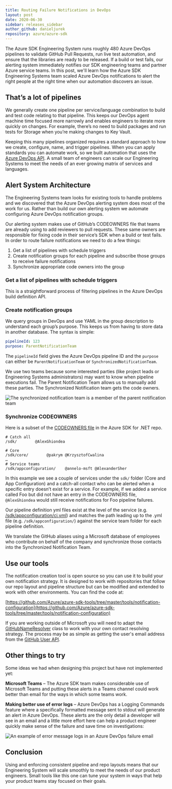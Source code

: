 ```yaml
---
title: Routing Failure Notifications in DevOps
layout: post
date: 2020-06-30
sidebar: releases_sidebar
author_github: danieljurek
repository: azure/azure-sdk
---
```


The Azure SDK Engineering System runs roughly 480 Azure DevOps pipelines to validate GitHub Pull Requests, run live test automation, and ensure that the libraries are ready to be released. If a build or test fails, our alerting system immediately notifies our SDK engineering teams and partner Azure service teams. In this post, we'll learn how the Azure SDK Engineering Systems team scaled Azure DevOps notifications to alert the right people at the right time when our automation discovers an issue.

## That’s a lot of pipelines

We generally create one pipeline per service/language combination to build and test code relating to that pipeline. This keeps our DevOps agent machine time focused more narrowly and enables engineers to iterate more quickly on changes. For example, there’s no need to build packages and run tests for Storage when you’re making changes to Key Vault.

Keeping this many pipelines organized requires a standard approach to how we create, configure, name, and trigger pipelines. When you can apply standards you can automate work, so we built automation that uses the [Azure DevOps API](https://docs.microsoft.com/rest/api/azure/devops/?view=azure-devops-rest-5.1). A small team of engineers can scale our Engineering Systems to meet the needs of an ever growing matrix of services and languages.

## Alert System Architecture

The Engineering Systems team looks for existing tools to handle problems and we discovered that the Azure DevOps alerting system does most of the work for us. Rather than build our own alerting system we automate configuring Azure DevOps notification groups.

Our alerting system makes use of GitHub’s CODEOWNERS file that teams are already using to add reviewers to pull requests. These same owners are responsible for fixing code in their service’s SDK when a build or test fails. In order to route failure notifications we need to do a few things:

1. Get a list of pipelines with schedule triggers
1. Create notification groups for each pipeline and subscribe those groups to receive failure notifications
1. Synchronize appropriate code owners into the group

### Get a list of pipelines with schedule triggers

This is a straightforward process of filtering pipelines in the Azure DevOps build definition API.

### Create notification groups

We query groups in DevOps and use YAML in the group description to understand each group’s purpose. This keeps us from having to store data in another database. The syntax is simple:

```yaml
pipelineId: 123
purpose: ParentNotificationTeam
```

The `pipelineId` field gives the Azure DevOps pipeline ID and the `purpose` can either be `ParentNotificationTeam` or `SynchronizedNotificationTeam`.

We use two teams because some interested parties (like project leads or Engineering Systems administrators) may want to know when pipeline executions fail. The Parent Notification Team allows us to manually add these parties. The Synchronized Notification team gets the code owners.

![The synchronized notification team is a member of the parent notification team](https://devblogs.microsoft.com/azure-sdk/wp-content/uploads/sites/58/2020/06/nested-notification-groups.png)

### Synchronize CODEOWNERS

Here is a subset of the [CODEOWNERS file](https://github.com/Azure/azure-sdk-for-net/blob/master/.github/CODEOWNERS) in the Azure SDK for .NET repo.

```text
# Catch all
/sdk/        @AlexGhiondea

# Core
/sdk/core/        @pakrym @KrzysztofCwalina
…
# Service teams
/sdk/appconfiguration/    @annelo-msft @AlexanderSher
```

In this example we see a couple of services under the `sdk/` folder (Core and App Configuration) and a catch-all contact who can be alerted when a specific entry doesn’t exist for a service. For example, if we added a service called Foo but did not have an entry in the CODEOWNERS file, `@AlexGhiondea` would still receive notifications for Foo pipeline failures.

Our pipeline definition yml files exist at the level of the service (e.g. [/sdk/appconfiguration/ci.yml](https://github.com/Azure/azure-sdk-for-net/blob/master/sdk/appconfiguration/ci.yml)) and matches the path leading up to the .yml file (e.g. `/sdk/appconfiguration/`) against the service team folder for each pipeline definition.

We translate the GitHub aliases using a Microsoft database of employees who contribute on behalf of the company and synchronize those contacts into the Synchronized Notification Team.

## Use our tools

The notification creation tool is open source so you can use it to build your own notification strategy. It is designed to work with repositories that follow our repo layout and pipeline structure but can be modified and extended to work with other environments. You can find the code at:

[https://github.com/Azure/azure-sdk-tools/tree/master/tools/notification-configuration](https://github.com/Azure/azure-sdk-tools/tree/master/tools/notification-configuration)

If you are working outside of Microsoft you will need to adapt the [GitHubNameResolver](https://github.com/Azure/azure-sdk-tools/blob/master/tools/notification-configuration/github-codeowner-subscriber/GitHubNameResolver.cs) class to work with your own contact resolving strategy. The process may be as simple as getting the user's email address from the [GitHub User API](https://developer.github.com/v3/users/#get-a-user).

## Other things to try

Some ideas we had when designing this project but have not implemented yet:

**Microsoft Teams** – The Azure SDK team makes considerable use of Microsoft Teams and putting these alerts in a Teams channel could work better than email for the ways in which some teams work.

**Making better use of error logs** – Azure DevOps has a Logging Commands feature where a specifically formatted message sent to stdout will generate an alert in Azure DevOps. These alerts are the only detail a developer will see in an email and a little more effort here can help a product engineer quickly make sense of the failure and save time on investigations:

![An example of error message logs in an Azure DevOps failure email](https://devblogs.microsoft.com/azure-sdk/wp-content/uploads/sites/58/2020/06/devops-email-error-messages.png)

## Conclusion

Using and enforcing consistent pipeline and repo layouts means that our Engineering System will scale smoothly to meet the needs of our product engineers.  Small tools like this one can tune your system in ways that help your product teams stay focused on their goals.
